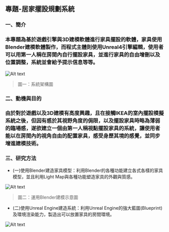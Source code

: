 ## 專題-居家擺設規劃系統
### 一、簡介
### 本專題為基於遊戲引擎與3D建模軟體進行家具擺設的軟體，家具使用Blender建模軟體製作，而程式主體則使用Unreal4引擎編輯，使用者可以用第一人稱在房間內自行擺設家具，並進行家具的自由增刪以及位置調整，系統並會給予提示信息等等。
[structure]: https://images.plurk.com/2wXhZkq6BlM7JujB5pmSXb.png  "pic1"
![Alt text][structure]
> 圖一：系統架構圖
### 二、動機與目的
### 由於對於遊戲以及3D建模有高度興趣，且在接觸IKEA的室內擺設模擬系統之後，但因有感於其視野角度的侷限，以及擺設家具時略為薄弱的臨場感，遂欲建立一個由第一人稱視點擺設家具的系統，讓使用者能以在房間內的視角自由的配置家具，感受身歷其境的感覺，並同步增進建模技術。
### 三、研究方法
* (一)使用Blender建造家具模型：利用Blender的各種功能建立各式各樣的家具模型，並且利用Light Map與各種功能塑造家具的外觀與質感。

[blender]: https://images.plurk.com/4bguthUO12oNdgYi74nrvS.png "pic2"
![Alt text][blender]
> 圖二：運用Blender建模示意圖
* (二)使用Unreal Engine建造系統：利用Unreal Engine的強大藍圖(Blueprint)及環境渲染能力，製造出可以放置家具的房間環境。

[unreal]: https://images.plurk.com/2D77pTz7D0ICiGwPj3jIgg.png "pic3"
![Alt text][unreal]
